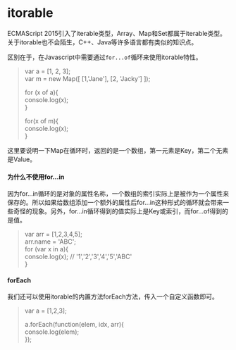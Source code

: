 # itorable

ECMAScript 2015引入了iterable类型，Array、Map和Set都属于iterable类型。关于itorable也不会陌生，C++、Java等许多语言都有类似的知识点。

区别在于，在Javascript中需要通过`for...of`循环来使用itorable特性。

> var a = \[1, 2, 3\];  
> var m = new Map\(\[ \[1,'Jane'\], \[2, 'Jacky'\] \]\);
>
> for \(x of a\){  
>     console.log\(x\);  
> }  
>   
> for\(x of m\){  
>     console.log\(x\);  
> }

这里要说明一下Map在循环时，返回的是一个数组，第一元素是Key，第二个无素是Value。

#### 为什么不使用for...in

因为for...in循环的是对象的属性名称，一个数组的索引实际上是被作为一个属性来保存的。所以如果给数组添加一个额外的属性后for...in这种形式的循环就会带来一些奇怪的现象。另外，for...in循环得到的值实际上是Key或索引，而for...of得到的是值。

> var arr = \[1,2,3,4,5\];  
> arr.name = 'ABC';  
> for \(var x in a\){  
>     console.log\(x\);    // '1','2','3','4','5','ABC'  
> }

#### forEach

我们还可以使用itorable的内置方法forEach方法，传入一个自定义函数即可。

> var a = \[1,2,3\];
>
> a.forEach\(function\(elem, idx, arr\){  
>     console.log\(elem\);  
> }\);



